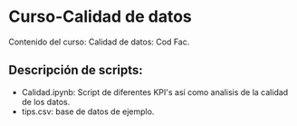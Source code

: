 # Curso-Calidad de datos
Contenido del curso: Calidad de datos: Cod Fac.

## Descripción de scripts:

* Calidad.ipynb: Script de diferentes KPI's así como analisis de la calidad de los datos.
* tips.csv: base de datos de ejemplo.
